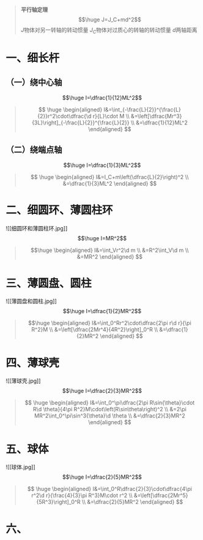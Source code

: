 $$
% \newcommand{\oiint}{{\rlap { \mspace{1mu} \boldsymbol{\bigcirc}}{ \rlap {\int}{\;\int}}}}
\newcommand{\d}{\text{d}}
$$
>**平行轴定理**
>$$\huge J=J_C+md^2$$
>$J$物体对另一转轴的转动惯量
>$J_C$物体对过质心的转轴的转动惯量
>$d$两轴距离
# 一、细长杆

## （一）绕中心轴
$$\huge I=\dfrac{1}{12}ML^2$$

> $$
> \huge 
> \begin{aligned}
> I&=\int_{-\frac{L}{2}}^{\frac{L}{2}}r^2\cdot\dfrac{\d r}{L}\cdot M \\
> &=\left[\dfrac{Mr^3}{3L}\right]_{-\frac{L}{2}}^{\frac{L}{2}} \\
> &=\dfrac{1}{12}ML^2
> \end{aligned}
> $$
## （二）绕端点轴


$$\huge I=\dfrac{1}{3}ML^2$$

> $$
> \huge
> \begin{aligned}
> I&=I_C+m\left(\dfrac{L}{2}\right)^2 \\
> &=\dfrac{1}{3}ML^2
> \end{aligned}
> $$
# 二、细圆环、薄圆柱环

![[细圆环和薄圆柱环.jpg]]
$$\huge I=MR^2$$

>$$\huge
>\begin{aligned}
>I&=\int_Vr^2\d m \\
>&=R^2\int_V\d m \\
>&=MR^2
>\end{aligned}
>$$

# 三、薄圆盘、圆柱

![[薄圆盘和圆柱.jpg]]
$$\huge I=\dfrac{1}{2}MR^2$$

>$$\huge
>\begin{aligned}
>I&=\int_0^Rr^2\cdot\dfrac{2\pi r\d r}{\pi R^2}M \\
>&=\left[\dfrac{2Mr^4}{4R^2}\right]_0^R \\
>&=\dfrac{1}{2}MR^2
>\end{aligned}
>$$
# 四、薄球壳

![[薄球壳.jpg]]
$$\huge I=\dfrac{2}{3}MR^2$$

>$$
>\huge
>\begin{aligned}
>I&=\int_0^\pi\dfrac{2\pi R\sin{\theta}\cdot R\d \theta}{4\pi R^2}M\cdot\left(R\sin\theta\right)^2 \\
>	&=2\pi MR^2\int_0^\pi\sin^3{\theta}\d \theta \\
>	&=\dfrac{2}{3}MR^2
>\end{aligned}
>$$
# 五、球体

![[球体.jpg]]
$$\huge I=\dfrac{2}{5}MR^2$$

>$$
>\huge
>\begin{aligned}
>I&=\int_0^R\dfrac{2}{3}\cdot\dfrac{4\pi r^2\d r}{\frac{4}{3}\pi R^3}M\cdot r^2 \\
>&=\left[\dfrac{2Mr^5}{5R^3}\right]_0^R \\
>&=\dfrac{2}{5}MR^2
>\end{aligned}
>$$
# 六、